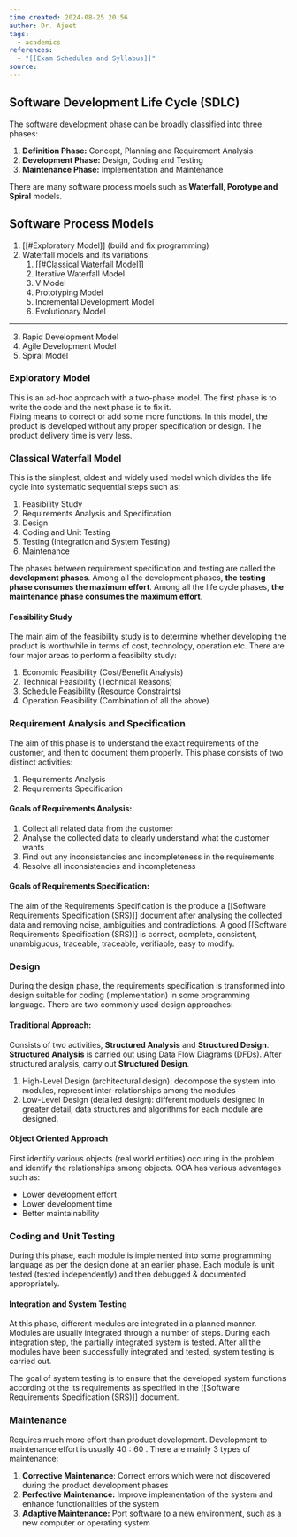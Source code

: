 ```yaml
---
time created: 2024-08-25 20:56
author: Dr. Ajeet
tags:
  - academics
references:
  - "[[Exam Schedules and Syllabus]]"
source:
---
```

 ## Software Development Life Cycle (SDLC)

The software development phase can be broadly classified into three phases: 
1. **Definition Phase:** Concept, Planning and Requirement Analysis
2. **Development Phase:** Design, Coding and Testing
3. **Maintenance Phase:** Implementation and Maintenance

There are many software process moels such as **Waterfall, Porotype and Spiral** models. 

## Software Process Models
1. [[#Exploratory Model]] (build and fix programming)
2. Waterfall models and its variations: 
	1. [[#Classical Waterfall Model]]
	2. Iterative Waterfall Model
	3. V Model
	4. Prototyping Model
	5. Incremental Development Model
	6. Evolutionary Model

---
3. Rapid Development Model
4. Agile Development Model
5. Spiral Model

### Exploratory Model
This is an ad-hoc approach with a two-phase model. The first phase is to write the code and the next phase is to fix it.  
Fixing means to correct or add some more functions. 
In this model, the product is developed without any proper specification or design. The product delivery time is very less. 


### Classical Waterfall Model
This is the simplest, oldest and widely used model which divides the life cycle into systematic sequential steps such as: 
1. Feasibility Study
2. Requirements Analysis and Specification
3. Design
4. Coding and Unit Testing
5. Testing (Integration and System Testing)
6. Maintenance

The phases between requirement specification and testing are called the **development phases**. 
Among all the development phases, **the testing phase consumes the maximum effort**. 
Among all the life cycle phases, **the maintenance phase consumes the maximum effort**. 

#### Feasibility Study
The main aim of the feasibility study is to determine whether developing the product is worthwhile in terms of cost, technology, operation etc. 
There are four major areas to perform a feasibilty study:
1. Economic Feasibility (Cost/Benefit Analysis)
2. Technical Feasibility (Technical Reasons)
3. Schedule Feasibility (Resource Constraints)
4. Operation Feasibility (Combination of all the above)

### Requirement Analysis and Specification
The aim of this phase is to understand the exact requirements of the customer, and then to document them properly. 
This phase consists of two distinct activities: 
1. Requirements Analysis
2. Requirements Specification

#### Goals of Requirements Analysis:
1. Collect all related data from the customer
2. Analyse the collected data to clearly understand what the customer wants
3. Find out any inconsistencies and incompleteness in the requirements
4. Resolve all inconsistencies and incompleteness

#### Goals of Requirements Specification:
The aim of the Requirements Specification is the produce a [[Software Requirements Specification (SRS)]] document after analysing the collected data and removing noise, ambiguities and contradictions. 
A good [[Software Requirements Specification (SRS)]] is correct, complete, consistent, unambiguous, traceable, traceable, verifiable, easy to modify.

### Design
During the design phase, the requirements specification is transformed into design suitable for coding (implementation) in some programming language. 
There are two commonly used design approaches: 
#### Traditional Approach: 
Consists of two activities, **Structured Analysis** and **Structured Design**. 
**Structured Analysis** is carried out using Data Flow Diagrams (DFDs). After structured analysis, carry out **Structured Design**.
1. High-Level Design (architectural design): decompose the system into modules, represent inter-relationships among the modules
2. Low-Level Design (detailed design): different moduels designed in greater detail, data structures and algorithms for each module are designed. 

#### Object Oriented Approach
First identify various objects (real world entities) occuring in the problem and identify the relationships among objects.
OOA has various advantages such as:
- Lower development effort
- Lower development time
- Better maintainability

### Coding and Unit Testing
During this phase, each module is implemented into some programming language as per the design done at an earlier phase. Each module is unit tested (tested independently) and then debugged & documented appropriately.

#### Integration and System Testing
At this phase, different modules are integrated in a planned manner. Modules are usually integrated through a number of steps. During each integration step, the partially integrated system is tested. 
After all the modules have been successfully integrated and tested, system testing is carried out. 

The goal of system testing is to ensure that the developed system functions according ot the its requirements as specified in the [[Software Requirements Specification (SRS)]] document. 

### Maintenance
Requires much more effort than product development. Development to maintenance effort is usually $40:60$ . 
There are mainly 3 types of maintenance:
1. **Corrective Maintenance**: Correct errors which were not discovered during the product development phases
2. **Perfective Maintenance:** Improve implementation of the system and enhance functionalities of the system
3. **Adaptive Maintenance:** Port software to a new environment, such as a new computer or operating system
